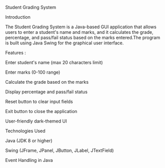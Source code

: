 Student Grading System

Introduction

The Student Grading System is a Java-based GUI application that allows users to enter a student's name and marks, and it calculates the grade, percentage, and pass/fail status based on the marks entered.The program is built using Java Swing for the graphical user interface.

Features :

Enter student's name (max 20 characters limit)

Enter marks (0-100 range)

Calculate the grade based on the marks

Display percentage and pass/fail status

Reset button to clear input fields

Exit button to close the application

User-friendly dark-themed UI


Technologies Used

Java (JDK 8 or higher)

Swing (JFrame, JPanel, JButton, JLabel, JTextField)

Event Handling in Java

